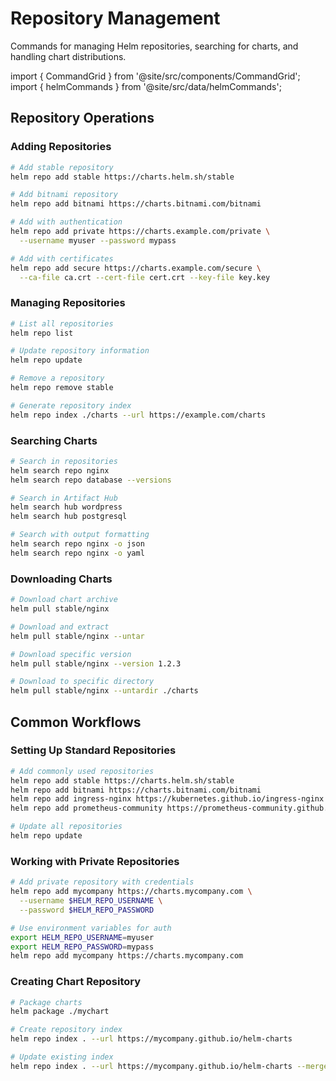 # Repository Management

Commands for managing Helm repositories, searching for charts, and handling chart distributions.

import { CommandGrid } from '@site/src/components/CommandGrid';
import { helmCommands } from '@site/src/data/helmCommands';

<CommandGrid commands={helmCommands} initialCategory="repository" />

## Repository Operations

### Adding Repositories
```bash
# Add stable repository
helm repo add stable https://charts.helm.sh/stable

# Add bitnami repository
helm repo add bitnami https://charts.bitnami.com/bitnami

# Add with authentication
helm repo add private https://charts.example.com/private \
  --username myuser --password mypass

# Add with certificates
helm repo add secure https://charts.example.com/secure \
  --ca-file ca.crt --cert-file cert.crt --key-file key.key
```

### Managing Repositories
```bash
# List all repositories
helm repo list

# Update repository information
helm repo update

# Remove a repository
helm repo remove stable

# Generate repository index
helm repo index ./charts --url https://example.com/charts
```

### Searching Charts
```bash
# Search in repositories
helm search repo nginx
helm search repo database --versions

# Search in Artifact Hub
helm search hub wordpress
helm search hub postgresql

# Search with output formatting
helm search repo nginx -o json
helm search repo nginx -o yaml
```

### Downloading Charts
```bash
# Download chart archive
helm pull stable/nginx

# Download and extract
helm pull stable/nginx --untar

# Download specific version
helm pull stable/nginx --version 1.2.3

# Download to specific directory
helm pull stable/nginx --untardir ./charts
```

## Common Workflows

### Setting Up Standard Repositories
```bash
# Add commonly used repositories
helm repo add stable https://charts.helm.sh/stable
helm repo add bitnami https://charts.bitnami.com/bitnami
helm repo add ingress-nginx https://kubernetes.github.io/ingress-nginx
helm repo add prometheus-community https://prometheus-community.github.io/helm-charts

# Update all repositories
helm repo update
```

### Working with Private Repositories
```bash
# Add private repository with credentials
helm repo add mycompany https://charts.mycompany.com \
  --username $HELM_REPO_USERNAME \
  --password $HELM_REPO_PASSWORD

# Use environment variables for auth
export HELM_REPO_USERNAME=myuser
export HELM_REPO_PASSWORD=mypass
helm repo add mycompany https://charts.mycompany.com
```

### Creating Chart Repository
```bash
# Package charts
helm package ./mychart

# Create repository index
helm repo index . --url https://mycompany.github.io/helm-charts

# Update existing index
helm repo index . --url https://mycompany.github.io/helm-charts --merge index.yaml
```
